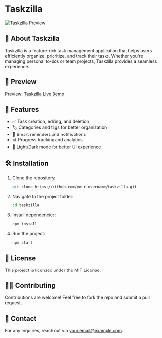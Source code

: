 # Taskzilla

![Taskzilla Preview](preview.jpg)

## 📌 About Taskzilla
Taskzilla is a feature-rich task management application that helps users efficiently organize, prioritize, and track their tasks. Whether you're managing personal to-dos or team projects, Taskzilla provides a seamless experience.
## 🎥 Preview
Preview: [Taskzilla Live Demo](p1.jpg)

## 🚀 Features
- ✅ Task creation, editing, and deletion
- 🏷️ Categories and tags for better organization
- 🔔 Smart reminders and notifications
- 📊 Progress tracking and analytics
- 🌙 Light/Dark mode for better UI experience

## 🛠️ Installation
1. Clone the repository:
   ```sh
   git clone https://github.com/your-username/taskzilla.git
   ```
2. Navigate to the project folder:
   ```sh
   cd taskzilla
   ```
3. Install dependencies:
   ```sh
   npm install
   ```
4. Run the project:
   ```sh
   npm start
   ```


## 📜 License
This project is licensed under the MIT License.

## 👨‍💻 Contributing
Contributions are welcome! Feel free to fork the repo and submit a pull request.

## 📩 Contact
For any inquiries, reach out via [your.email@example.com](mailto:your.email@example.com).

